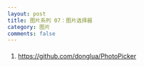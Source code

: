 ```yaml
---
layout: post
title: 图片系列 07：图片选择器
category: 图片
comments: false
---
```

 
 
 
#### 

1. <https://github.com/donglua/PhotoPicker>
	
	
	
	
	
	
	
	
	
	
	